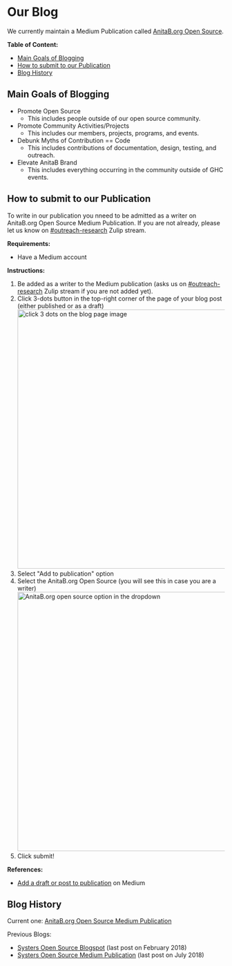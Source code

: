 # Our Blog

We currently maintain a Medium Publication called [AnitaB.org Open Source](https://medium.com/anitab-org-open-source).

**Table of Content:**

- [Main Goals of Blogging](#main-goals-of-blogging)
- [How to submit to our Publication](#how-to-submit-to-our-publication)
- [Blog History](#blog-history)


## Main Goals of Blogging

- Promote Open Source
    - This includes people outside of our open source community.
- Promote Community Activities/Projects
    - This includes our members, projects, programs, and events.
- Debunk Myths of Contribution == Code
    - This includes contributions of documentation, design, testing, and outreach.
- Elevate AnitaB Brand
    - This includes everything occurring in the community outside of GHC events.

## How to submit to our Publication

To write in our publication you nneed to be admitted as a writer on AnitaB.org Open Source Medium Publication. If you are not already, please let us know on [#outreach-research](https://anitab-org.zulipchat.com/#narrow/stream/216324-outreach-research) Zulip stream.

**Requirements:**
- Have a Medium account

**Instructions:**

1. Be added as a writer to the Medium publication (asks us on [#outreach-research](https://anitab-org.zulipchat.com/#narrow/stream/216324-outreach-research) Zulip stream if you are not added yet).
2. Click 3-dots button in the top-right corner of the page of your blog post (either published or as a draft)
    <img src="https://user-images.githubusercontent.com/11148726/87883568-3c60a980-ca00-11ea-8455-5bed7b4f1db1.png" alt="click 3 dots on the blog page image" width="600"/>
3. Select "Add to publication" option
4. Select the AnitaB.org Open Source (you will see this in case you are a writer)
    <img src="https://user-images.githubusercontent.com/11148726/87883600-78940a00-ca00-11ea-9534-49eabeff2f16.png" alt="AnitaB.org open source option in the dropdown" width="600"/>
5. Click submit!

**References:**
- [Add a draft or post to publication](https://help.medium.com/hc/en-us/articles/213904978-Add-a-draft-or-post-to-publication) on Medium

## Blog History

Current one: [AnitaB.org Open Source Medium Publication](https://medium.com/anitab-org-open-source)

Previous Blogs:

- [Systers Open Source Blogspot](http://systers-opensource.blogspot.com/) (last post on February 2018)
- [Systers Open Source Medium Publication](https://medium.com/systers-opensource) (last post on July 2018)
